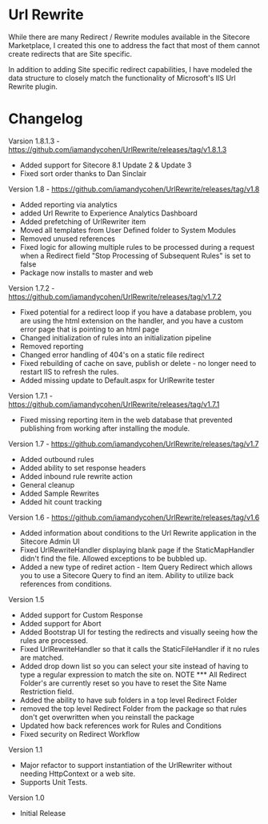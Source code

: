 Url Rewrite
===========

While there are many Redirect / Rewrite modules available in the Sitecore Marketplace, I created this one to address the fact that most of them cannot create redirects that are Site specific.

In addition to adding Site specific redirect capabilities, I have modeled the data structure to closely match the functionality of Microsoft's IIS Url Rewrite plugin.


Changelog
=========

Varsion 1.8.1.3 - https://github.com/iamandycohen/UrlRewrite/releases/tag/v1.8.1.3
* Added support for Sitecore 8.1 Update 2 & Update 3
* Fixed sort order thanks to Dan Sinclair

Version 1.8 - https://github.com/iamandycohen/UrlRewrite/releases/tag/v1.8
* Added reporting via analytics
* added Url Rewrite to Experience Analytics Dashboard
* Added prefetching of UrlRewriter item
* Moved all templates from User Defined folder to System Modules
* Removed unused references
* Fixed logic for allowing multiple rules to be processed during a request when a Redirect field "Stop Processing of Subsequent Rules" is set to false
* Package now installs to master and web

Version 1.7.2 - https://github.com/iamandycohen/UrlRewrite/releases/tag/v1.7.2
* Fixed potential for a redirect loop if you have a database problem, you are using the html extension on the handler, and you have a custom error page that is pointing to an html page
* Changed initialization of rules into an initialization pipeline
* Removed reporting
* Changed error handling of 404's on a static file redirect
* Fixed rebuilding of cache on save, publish or delete - no longer need to restart IIS to refresh the rules.
* Added missing update to Default.aspx for UrlRewrite tester

Version 1.7.1 - https://github.com/iamandycohen/UrlRewrite/releases/tag/v1.7.1
* Fixed missing reporting item in the web database that prevented publishing from working after installing the module.

Version 1.7 - https://github.com/iamandycohen/UrlRewrite/releases/tag/v1.7
* Added outbound rules
* Added ability to set response headers
* Added inbound rule rewrite action
* General cleanup
* Added Sample Rewrites
* Added hit count tracking

Version 1.6 - https://github.com/iamandycohen/UrlRewrite/releases/tag/v1.6
* Added information about conditions to the Url Rewrite application in the Sitecore Admin UI
* Fixed UrlRewriteHandler displaying blank page if the StaticMapHandler didn't find the file. Allowed exceptions to be bubbled up.
* Added a new type of rediret action - Item Query Redirect which allows you to use a Sitecore Query to find an item.  Ability to utilize back references from conditions.

Version 1.5
* Added support for Custom Response
* Added support for Abort
* Added Bootstrap UI for testing the redirects and visually seeing how the rules are processed.
* Fixed UrlRewriteHandler so that it calls the StaticFileHandler if it no rules are matched. 
* Added drop down list so you can select your site instead of having to type a regular expression to match the site on.  NOTE *** All Redirect Folder's are currently reset so you have to reset the Site Name Restriction field.
* Added the ability to have sub folders in a top level Redirect Folder
* removed the top level Redirect Folder from the package so that rules don't get overwritten when you reinstall the package
* Updated how back references work for Rules and Conditions
* Fixed security on Redirect Workflow

Version 1.1
* Major refactor to support instantiation of the UrlRewriter without needing HttpContext or a web site.  
* Supports Unit Tests.

Version 1.0
* Initial Release